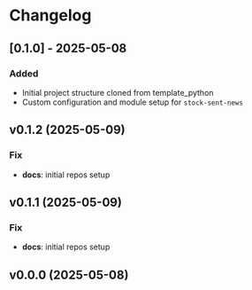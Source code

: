 # Changelog

## [0.1.0] - 2025-05-08

### Added

- Initial project structure cloned from template_python
- Custom configuration and module setup for `stock-sent-news`

## v0.1.2 (2025-05-09)

### Fix

- **docs**: initial repos setup

## v0.1.1 (2025-05-09)

### Fix

- **docs**: initial repos setup

## v0.0.0 (2025-05-08)
